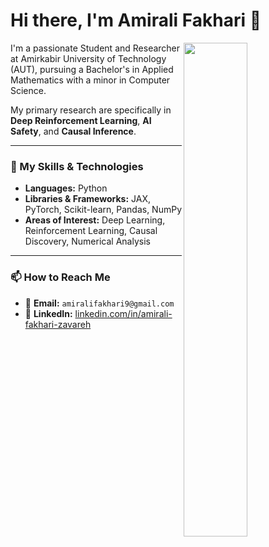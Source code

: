 # Hi there, I'm Amirali Fakhari 👋

<a href="https://amiralifakhari.github.io/Software_Project/">
  <img align="right" width="45%" src="https://placehold.co/600x400/1f242d/0ef?text=Welcome!&font=poppins" />
</a>

I'm a passionate Student and Researcher at Amirkabir University of Technology (AUT), pursuing a Bachelor's in Applied Mathematics with a minor in Computer Science.

My primary research are specifically in **Deep Reinforcement Learning**, **AI Safety**, and **Causal Inference**.

---

### 🔧 My Skills & Technologies

- **Languages:** Python
- **Libraries & Frameworks:** JAX, PyTorch, Scikit-learn, Pandas, NumPy
- **Areas of Interest:** Deep Learning, Reinforcement Learning, Causal Discovery, Numerical Analysis
---

### 📫 How to Reach Me

- 📧 **Email:** `amiralifakhari9@gmail.com`
- 💼 **LinkedIn:** [linkedin.com/in/amirali-fakhari-zavareh](https://linkedin.com/in/amirali-fakhari-zavareh)
